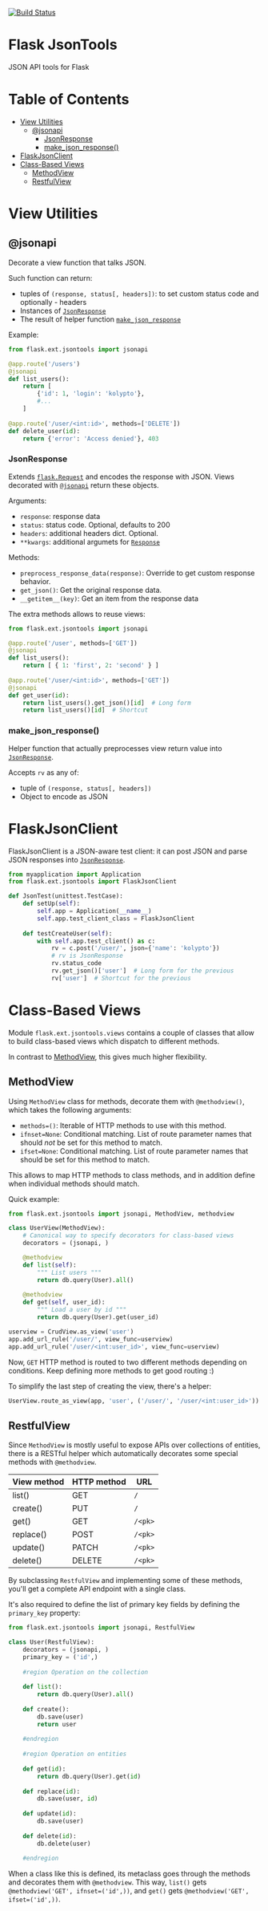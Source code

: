 [![Build Status](https://api.travis-ci.org/kolypto/py-flask-jsontools.png?branch=master)](https://travis-ci.org/kolypto/py-flask-jsontools)


Flask JsonTools
===============

JSON API tools for Flask

Table of Contents
=================

* <a href="#view-utilities">View Utilities</a>
    * <a href="#jsonapi">@jsonapi</a>
        * <a href="#jsonresponse">JsonResponse</a>
        * <a href="#make_json_response">make_json_response()</a>
* <a href="#flaskjsonclient">FlaskJsonClient</a>
* <a href="#class-based-views">Class-Based Views</a>
    * <a href="#methodview">MethodView</a>
    * <a href="#restfulview">RestfulView</a> 



View Utilities
==============

@jsonapi
--------

Decorate a view function that talks JSON.

Such function can return:
    
* tuples of `(response, status[, headers])`: to set custom status code and optionally - headers
* Instances of [`JsonResponse`](#jsonresponse)
* The result of helper function [`make_json_response`](#make_json_response)

Example:

```python
from flask.ext.jsontools import jsonapi

@app.route('/users')
@jsonapi
def list_users():
    return [
        {'id': 1, 'login': 'kolypto'},
        #...
    ]
   
@app.route('/user/<int:id>', methods=['DELETE'])
def delete_user(id):
    return {'error': 'Access denied'}, 403
```

### JsonResponse

Extends [`flask.Request`](http://flask.pocoo.org/docs/api/#incoming-request-data) and encodes the response with JSON.
Views decorated with [`@jsonapi`](#jsonapi) return these objects.

Arguments:

* `response`: response data
* `status`: status code. Optional, defaults to 200
* `headers`: additional headers dict. Optional.
* `**kwargs`: additional argumets for [`Response`](http://flask.pocoo.org/docs/api/#response-objects)

Methods:

* `preprocess_response_data(response)`: Override to get custom response behavior.
* `get_json()`: Get the original response data.
* `__getitem__(key)`: Get an item from the response data

The extra methods allows to reuse views:

```python
from flask.ext.jsontools import jsonapi

@app.route('/user', methods=['GET'])
@jsonapi
def list_users():
    return [ { 1: 'first', 2: 'second' } ]
    
@app.route('/user/<int:id>', methods=['GET'])
@jsonapi
def get_user(id):
    return list_users().get_json()[id]  # Long form
    return list_users()[id]  # Shortcut
```

### make_json_response()
Helper function that actually preprocesses view return value into [`JsonResponse`](#jsonresponse).

Accepts `rv` as any of:

* tuple of `(response, status[, headers])`
* Object to encode as JSON



FlaskJsonClient
===============

FlaskJsonClient is a JSON-aware test client: it can post JSON and parse JSON responses into [`JsonResponse`](#jsonresponse).

```python
from myapplication import Application
from flask.ext.jsontools import FlaskJsonClient

def JsonTest(unittest.TestCase):
    def setUp(self):
        self.app = Application(__name__)
        self.app.test_client_class = FlaskJsonClient
        
    def testCreateUser(self):
        with self.app.test_client() as c:
            rv = c.post('/user/', json={'name': 'kolypto'})
            # rv is JsonResponse
            rv.status_code
            rv.get_json()['user']  # Long form for the previous
            rv['user']  # Shortcut for the previous
```



Class-Based Views
=================

Module `flask.ext.jsontools.views` contains a couple of classes that allow to build class-based views
which dispatch to different methods.

In contrast to [MethodView](http://flask.pocoo.org/docs/api/#flask.views.MethodView), this gives much higher flexibility.

MethodView
----------

Using `MethodView` class for methods, decorate them with `@methodview()`, which takes the following arguments:

* `methods=()`: Iterable of HTTP methods to use with this method.
* `ifnset=None`: Conditional matching. List of route parameter names that should *not* be set for this method to match.
* `ifset=None`: Conditional matching. List of route parameter names that should be set for this method to match.

This allows to map HTTP methods to class methods, and in addition define when individual methods should match.

Quick example:

```python
from flask.ext.jsontools import jsonapi, MethodView, methodview

class UserView(MethodView):
    # Canonical way to specify decorators for class-based views
    decorators = (jsonapi, )

    @methodview
    def list(self):
        """ List users """
        return db.query(User).all()
       
    @methodview
    def get(self, user_id):
        """ Load a user by id """
        return db.query(User).get(user_id)

userview = CrudView.as_view('user')
app.add_url_rule('/user/', view_func=userview)
app.add_url_rule('/user/<int:user_id>', view_func=userview)
```

Now, `GET` HTTP method is routed to two different methods depending on conditions.
Keep defining more methods to get good routing :)

To simplify the last step of creating the view, there's a helper:

```python
UserView.route_as_view(app, 'user', ('/user/', '/user/<int:user_id>'))
```

RestfulView
-----------

Since `MethodView` is mostly useful to expose APIs over collections of entities, there is a RESTful helper which
automatically decorates some special methods with `@methodview`.

| View method | HTTP method | URL     |
|-------------|-------------|---------|
| list()      | GET         | `/`     |
| create()    | PUT         | `/`     |
| get()       | GET         | `/<pk>` |
| replace()   | POST        | `/<pk>` |
| update()    | PATCH       | `/<pk>` |
| delete()    | DELETE      | `/<pk>` |

By subclassing `RestfulView` and implementing some of these methods, 
you'll get a complete API endpoint with a single class.

It's also required to define the list of primary key fields by defining the `primary_key` property:

```python
from flask.ext.jsontools import jsonapi, RestfulView

class User(RestfulView):
    decorators = (jsonapi, )
    primary_key = ('id',)
    
    #region Operation on the collection
    
    def list():
        return db.query(User).all()
    
    def create():
        db.save(user)
        return user
        
    #endregion
    
    #region Operation on entities
    
    def get(id):
        return db.query(User).get(id)
    
    def replace(id):
        db.save(user, id)
    
    def update(id):
        db.save(user)
       
    def delete(id):
        db.delete(user)
    
    #endregion
```

When a class like this is defined, its metaclass goes through the methods and decorates them with `@methodview`.
This way, `list()` gets `@methodview('GET', ifnset=('id',))`, and `get()` gets `@methodview('GET', ifset=('id',))`.
